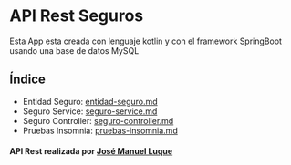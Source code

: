 # API Rest Seguros

Esta App esta creada con lenguaje kotlin y con el framework SpringBoot usando una base de datos MySQL

## Índice

* Entidad Seguro: [entidad-seguro.md](entidad-seguro.md "mention")
* Seguro Service: [seguro-service.md](seguro-service.md "mention")
* Seguro Controller: [seguro-controller.md](seguro-controller.md "mention")
* Pruebas Insomnia: [pruebas-insomnia.md](pruebas-insomnia.md "mention")

#### API Rest realizada por [José Manuel Luque](https://app.gitbook.com/u/WqQGzFzoSHZyEYZ8CEQfeJbBRf73 "mention")





